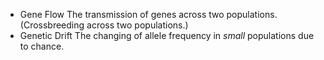 - Gene Flow
  The transmission of genes across two populations. (Crossbreeding across two populations.)
- Genetic Drift
  The changing of allele frequency in _small_ populations due to chance.
